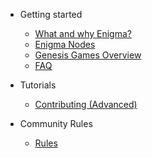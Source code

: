 
- Getting started

  - [What and why Enigma?](enigma-quickstart.md "What is Enigma?")
  - [Enigma Nodes](secretnodes-quickstart.md "What are Secret Nodes?")
  - [Genesis Games Overview](genesisgames-overview.md "Genesis Games Overview")
  <!-- - [Rewards Overview](rewards-overview.md "Rewards Overview") -->
  <!-- - [Utility](utility-overview.md "Utility Overview") -->
  - [FAQ](faq.md "FAQ")

- Tutorials

    - [Contributing (Advanced)](tutorials/CONTRIBUTING-advanced.md "Contributing (Advanced)")
  <!--  - [Contributing (Simple)](tutorials/CONTRIBUTING-simple.md "Contributing (Simple)") -->
  <!-- - [How to deploy a Secret Node (Non-Networked)](tutorials/deploy-snnn.md "How to deploy a Secret Node (Non-Networked)") -->

- Community Rules

  - [Rules](rules.md)
